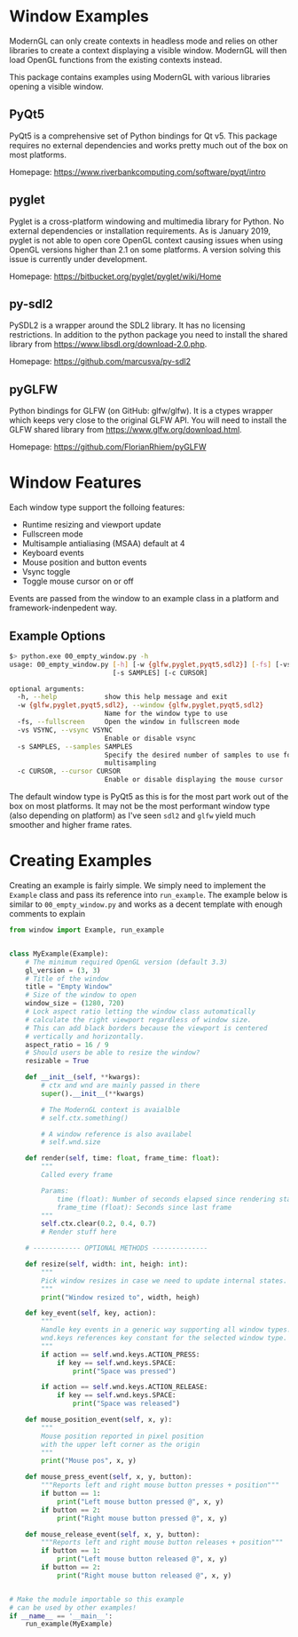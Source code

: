 
# Window Examples

ModernGL can only create contexts in headless mode and relies on other libraries
to create a context displaying a visible window. ModernGL will then load OpenGL
functions from the existing contexts instead.


This package contains examples using ModernGL with various libraries
opening a visible window.

## PyQt5

PyQt5 is a comprehensive set of Python bindings for Qt v5.
This package requires no external dependencies and works pretty much
out of the box on most platforms.

Homepage: https://www.riverbankcomputing.com/software/pyqt/intro

## pyglet

Pyglet is a cross-platform windowing and multimedia library for Python.
No external dependencies or installation requirements.
As is January 2019, pyglet is not able to open core OpenGL context causing
issues when using OpenGL versions higher than 2.1 on some platforms.
A version solving this issue is currently under development.

Homepage: https://bitbucket.org/pyglet/pyglet/wiki/Home

## py-sdl2

PySDL2 is a wrapper around the SDL2 library. It has no licensing restrictions.
In addition to the python package you need to install the shared library
from https://www.libsdl.org/download-2.0.php.

Homepage: https://github.com/marcusva/py-sdl2

## pyGLFW

Python bindings for GLFW (on GitHub: glfw/glfw). It is a ctypes wrapper which
keeps very close to the original GLFW API.
You will need to install the GLFW shared library from https://www.glfw.org/download.html.

Homepage: https://github.com/FlorianRhiem/pyGLFW


# Window Features

Each window type support the folloing features:

* Runtime resizing and viewport update
* Fullscreen mode
* Multisample antialiasing (MSAA) default at 4
* Keyboard events
* Mouse position and button events
* Vsync toggle
* Toggle mouse cursor on or off

Events are passed from the window to an example class in a
platform and framework-indenpedent way.


## Example Options
```bash
$> python.exe 00_empty_window.py -h
usage: 00_empty_window.py [-h] [-w {glfw,pyglet,pyqt5,sdl2}] [-fs] [-vs VSYNC]
                          [-s SAMPLES] [-c CURSOR]

optional arguments:
  -h, --help            show this help message and exit
  -w {glfw,pyglet,pyqt5,sdl2}, --window {glfw,pyglet,pyqt5,sdl2}
                        Name for the window type to use
  -fs, --fullscreen     Open the window in fullscreen mode
  -vs VSYNC, --vsync VSYNC
                        Enable or disable vsync
  -s SAMPLES, --samples SAMPLES
                        Specify the desired number of samples to use for
                        multisampling
  -c CURSOR, --cursor CURSOR
                        Enable or disable displaying the mouse cursor
```

The default window type is PyQt5 as this is for the most part work out of the
box on most platforms. It may not be the most performant window type
(also depending on platform) as I've seen `sdl2` and `glfw` yield much
smoother and higher frame rates.


# Creating Examples

Creating an example is fairly simple. We simply need to implement the `Example`
class and pass its reference into `run_example`. The example below is similar
to `00_empty_window.py` and works as a decent template with enough comments
to explain

```py
from window import Example, run_example


class MyExample(Example):
    # The minimum required OpenGL version (default 3.3)
    gl_version = (3, 3)
    # Title of the window
    title = "Empty Window"
    # Size of the window to open
    window_size = (1280, 720)
    # Lock aspect ratio letting the window class automatically
    # calculate the right viewport regardless of window size.
    # This can add black borders because the viewport is centered
    # vertically and horizontally.
    aspect_ratio = 16 / 9
    # Should users be able to resize the window?
    resizable = True

    def __init__(self, **kwargs):
        # ctx and wnd are mainly passed in there
        super().__init__(**kwargs)

        # The ModernGL context is avaialble
        # self.ctx.something()

        # A window reference is also availabel
        # self.wnd.size

    def render(self, time: float, frame_time: float):
        """
        Called every frame

        Params:
            time (float): Number of seconds elapsed since rendering started
            frame_time (float): Seconds since last frame
        """
        self.ctx.clear(0.2, 0.4, 0.7)
        # Render stuff here

    # ------------ OPTIONAL METHODS --------------

    def resize(self, width: int, heigh: int):
        """
        Pick window resizes in case we need to update internal states.
        """
        print("Window resized to", width, heigh)

    def key_event(self, key, action):
        """
        Handle key events in a generic way supporting all window types.
        wnd.keys references key constant for the selected window type.
        """
        if action == self.wnd.keys.ACTION_PRESS:
            if key == self.wnd.keys.SPACE:
                print("Space was pressed")

        if action == self.wnd.keys.ACTION_RELEASE:
            if key == self.wnd.keys.SPACE:
                print("Space was released")

    def mouse_position_event(self, x, y):
        """
        Mouse position reported in pixel position
        with the upper left corner as the origin
        """
        print("Mouse pos", x, y)

    def mouse_press_event(self, x, y, button):
        """Reports left and right mouse button presses + position"""
        if button == 1:
            print("Left mouse button pressed @", x, y)
        if button == 2:
            print("Right mouse button pressed @", x, y)

    def mouse_release_event(self, x, y, button):
        """Reports left and right mouse button releases + position"""
        if button == 1:
            print("Left mouse button released @", x, y)
        if button == 2:
            print("Right mouse button released @", x, y)


# Make the module importable so this example
# can be used by other examples!
if __name__ == '__main__':
    run_example(MyExample)
```